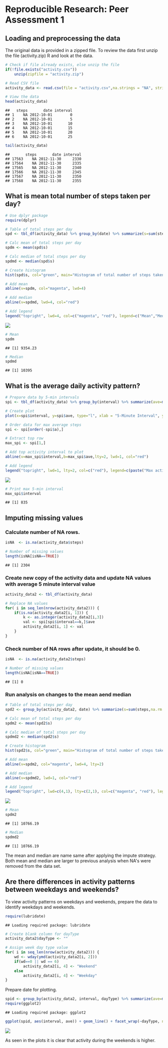 # Reproducible Research: Peer Assessment 1


## Loading and preprocessing the data
The original data is provided in a zipped file. To review the data first unzip the file (activity.zip) R and look at the data.

```r
# Check if file already exists, else unzip the file
if(!file.exists("activity.csv"))
    unzip(zipfile = "activity.zip")

# Read CSV file
activity_data <- read.csv(file = "activity.csv",na.strings = "NA", stringsAsFactors = FALSE )

# View the data
head(activity_data)
```

```
##   steps       date interval
## 1    NA 2012-10-01        0
## 2    NA 2012-10-01        5
## 3    NA 2012-10-01       10
## 4    NA 2012-10-01       15
## 5    NA 2012-10-01       20
## 6    NA 2012-10-01       25
```

```r
tail(activity_data)
```

```
##       steps       date interval
## 17563    NA 2012-11-30     2330
## 17564    NA 2012-11-30     2335
## 17565    NA 2012-11-30     2340
## 17566    NA 2012-11-30     2345
## 17567    NA 2012-11-30     2350
## 17568    NA 2012-11-30     2355
```


## What is mean total number of steps taken per day?

```r
# Use dplyr package
require(dplyr)

# Table of total steps per day
spd <- tbl_df(activity_data) %>% group_by(date) %>% summarize(s=sum(steps,na.rm = TRUE))

# Calc mean of total steps per day
spdm <- mean(spd$s)

# Calc median of total steps per day
spdmd <- median(spd$s)

# Create histogram
hist(spd$s, col="green", main="Histogram of total number of steps taken each day", xlab = "Total steps")

# Add mean
abline(v=spdm, col="magenta", lwd=4)

# Add median
abline(v=spdmd, lwd=4, col="red")

# Add legend
legend("topright", lwd=4, col=c("magenta", "red"), legend=c("Mean","Median"))
```

![](PA1_template_files/figure-html/unnamed-chunk-2-1.png) 

```r
# Mean
spdm
```

```
## [1] 9354.23
```

```r
# Median
spdmd
```

```
## [1] 10395
```

## What is the average daily activity pattern?

```r
# Prepare data by 5-min intervals
spi <- tbl_df(activity_data) %>% group_by(interval) %>% summarize(ave=mean(steps,na.rm = TRUE))

# Create plot
plot(x=spi$interval, y=spi$ave, type="l", xlab = "5-Minute Interval", ylab="Average steps", main="Average daily activity pattern")

# Order data for max average steps
spi <- spi[order(-spi$a),]

# Extract top row
max_spi <- spi[1,]

# Add top activity interval to plot
abline(v=max_spi$interval,b=max_spi$ave,lty=2, lwd=1, col="red")

# Add legend
legend("topright", lwd=1, lty=2, col=c("red"), legend=c(paste("Max activity 5-min interval = ", max_spi$interval)))
```

![](PA1_template_files/figure-html/unnamed-chunk-3-1.png) 

```r
# Print max 5-min interval
max_spi$interval
```

```
## [1] 835
```

## Imputing missing values
### Calculate number of NA rows.

```r
isNA  <- is.na(activity_data$steps)

# Number of missing values
length(isNA[isNA==TRUE])
```

```
## [1] 2304
```

### Create new copy of the activity data and update NA values with average 5 minute interval value

```r
activity_data2 <- tbl_df(activity_data)

# Replace NA values 
for( i in seq_len(nrow(activity_data2))) {
    if(is.na(activity_data2[i, 1])) {
        k <- as.integer(activity_data2[i,3])
        val <- spi[spi$interval==k,]$ave
        activity_data2[i, 1] <- val
    }
}
```



### Check number of NA rows after update, it should be 0.

```r
isNA  <- is.na(activity_data2$steps)

# Number of missing values
length(isNA[isNA==TRUE])
```

```
## [1] 0
```

### Run analysis on changes to the mean aend median

```r
# Table of total steps per day
spd2 <- group_by(activity_data2, date) %>% summarize(s=sum(steps,na.rm = TRUE))

# Calc mean of total steps per day
spdm2 <- mean(spd2$s)

# Calc median of total steps per day
spdmd2 <- median(spd2$s)

# Create histogram
hist(spd2$s, col="green", main="Histogram of total number of steps taken each day", xlab = "Total steps")

# Add mean
abline(v=spdm2, col="magenta", lwd=4, lty=2)

# Add median
abline(v=spdmd2, lwd=1, col="red")

# Add legend
legend("topright", lwd=c(4,1), lty=c(2,1), col=c("magenta", "red"), legend=c("Mean","Median"))
```

![](PA1_template_files/figure-html/unnamed-chunk-8-1.png) 

```r
# Mean
spdm2
```

```
## [1] 10766.19
```

```r
# Median
spdmd2
```

```
## [1] 10766.19
```
The mean and median are name same after applying the impute strategy. Both mean and median are larger to previous analysis when NA's were removed from the data set. 


## Are there differences in activity patterns between weekdays and weekends?
To view activity patterns on weekdays and weekends, prepare the data to identify weekdays and weekends.

```r
require(lubridate)
```

```
## Loading required package: lubridate
```

```r
# Create blank column for dayType
activity_data2$dayType <- ""

# Assign week day type value
for( i in seq_len(nrow(activity_data2))) {
    wd <- wday(ymd(activity_data2[i, 2]))
    if(wd==0 || wd == 6) 
        activity_data2[i, 4] <- "Weekend"
    else
        activity_data2[i, 4] <- "Weekday"
}
```

Prepare date for plotting.

```r
spid <- group_by(activity_data2, interval, dayType) %>% summarize(ave=mean(steps,na.rm = TRUE))
require(ggplot2)
```

```
## Loading required package: ggplot2
```

```r
ggplot(spid, aes(interval, ave)) + geom_line() + facet_wrap(~dayType, nrow = 2, ncol=1) + labs(x="5-Minute Interval") + labs(y = "Average number of steps") + labs(title="Activity patterns on weekdays and weekends")
```

![](PA1_template_files/figure-html/unnamed-chunk-10-1.png) 

As seen in the plots it is clear that activity during the weekends is higher.

